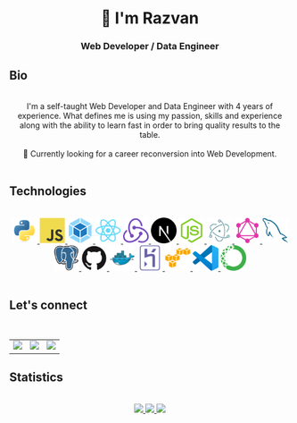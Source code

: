 <div align="center">
  <h1>
    👋 I'm Razvan
  </h1>
  <h3>
    Web Developer / Data Engineer
  </h3>
</div>

## Bio

<br>
<div align="center">
  I'm a self-taught Web Developer and Data Engineer with 4 years of experience. What defines me is using my passion,
  skills and experience along with the ability to learn fast in order to bring quality results to
  the table.
  <br>
  <br>
  👀 Currently looking for a career reconversion into Web Development.
</div>
<br>

<!-- - 👋 Hi, I’m @RazvanCretu
- 👀 I’m interested in Web Development, Data Engineering and remote jobs only.
- 🌱 I’m currently learning Strapi and React/Next.js
- 💞️ I’m looking to collaborate on awesome Open Source projects.
- 📫 You can find me at razvan.cretu97@gmail.com -->

## Technologies

<!-- **Programming Langauges:** -->

<br>
<div align="center">
  <a href="https://www.python.org/">
    <img height="46" src="https://github.com/devicons/devicon/blob/master/icons/python/python-original.svg" title="Python" />
  </a>
  <a href="https://developer.mozilla.org/en-US/docs/Web/JavaScript">
    <img height="46" src="https://github.com/devicons/devicon/blob/master/icons/javascript/javascript-original.svg" title="Javascript" />
  </a>
  <a href="https://webpack.js.org/">
    <img height="46" src="https://github.com/devicons/devicon/blob/master/icons/webpack/webpack-original.svg" title="Webpack" />
  </a>
  <a href="https://react.dev/">
    <img height="46" src="https://github.com/devicons/devicon/blob/master/icons/react/react-original.svg" title="React" />
  </a>
  <a href="https://redux.js.org/">
    <img height="46" src="https://github.com/devicons/devicon/blob/master/icons/redux/redux-original.svg" title="Redux" />
  </a>
  <a href="https://nextjs.org/">
    <img height="46" src="https://github.com/devicons/devicon/blob/master/icons/nextjs/nextjs-original.svg" title="NextJs" />
  </a>
  <a href="https://nodejs.org/en">
    <img height="46" src="https://github.com/devicons/devicon/blob/master/icons/nodejs/nodejs-original.svg" title="NodeJs" />
  </a>
  <a href="https://www.electronjs.org/">
    <img height="46" src="https://github.com/devicons/devicon/blob/master/icons/electron/electron-original.svg" title="Electron" />
  </a>
  <a href="https://graphql.org/">
    <img height="46" src="https://github.com/devicons/devicon/blob/master/icons/graphql/graphql-plain.svg" title="GraphQL" />
  </a>
  <a href="https://www.mysql.com/">
    <img height="46" src="https://github.com/devicons/devicon/blob/master/icons/mysql/mysql-original.svg" title="MySQL" />
  </a>
  <a href="https://www.postgresql.org/">
    <img height="46" src="https://github.com/devicons/devicon/blob/master/icons/postgresql/postgresql-original.svg" title="PostgreSQL" />
  </a>
  <a href="https://github.com/RazvanCretu">
    <img height="46" src="https://github.com/devicons/devicon/blob/master/icons/github/github-original.svg" title="GitHub" />
  </a>
  <a href="https://www.docker.com/">
    <img height="46" src="https://github.com/devicons/devicon/blob/master/icons/docker/docker-original.svg" title="Docker" />
  </a>
  <a href="https://heroku.com/)">
    <img height="46" src="https://github.com/devicons/devicon/blob/master/icons/heroku/heroku-original.svg" title="Heroku" />
  </a>
  <a href="https://aws.amazon.com/">
    <img height="46" src="https://github.com/devicons/devicon/blob/master/icons/amazonwebservices/amazonwebservices-original.svg" title="AWS" />
  </a>
  <a href="https://code.visualstudio.com/">
    <img height="46" src="https://github.com/devicons/devicon/blob/master/icons/vscode/vscode-original.svg" title="Visual Studio Code" />
  </a>
  <a href="https://www.anaconda.com/">
    <img height="46" src="https://github.com/devicons/devicon/blob/master/icons/anaconda/anaconda-original.svg" title="Anaconda" />
  </a>
</div>
<br>

## Let's connect

<br>
<div align="center">
  <table>
    <tbody>
      <tr>
        <td>
          <a href="mailto:razvan.cretu97@gmail.com">
            <img height="50" src="https://www.vectorlogo.zone/logos/gmail/gmail-ar21.svg" />
          </a>
        </td>
        <td>
          <a href="https://www.linkedin.com/in/creturazvan/">
            <img height="50" src="https://www.vectorlogo.zone/logos/linkedin/linkedin-ar21.svg" />
          </a>
        </td>
        <td>
          <a href="https://open.spotify.com/user/3jh0qw4ntru8if9moesji6mec">
            <img height="50" src="https://www.vectorlogo.zone/logos/spotify/spotify-ar21.svg" />
          </a>
        </td>
      </tr>
    </tbody>
  </table>
</div>

## Statistics

<br>
<div align="center">
  <a href="#statistics">
    <img src="https://github-readme-stats.vercel.app/api?username=RazvanCretu&show_icons=true&theme=dark&hide_border=true&rank_icon=github&hide_rank=true&count_private=true" />
  </a>
  <a href="#statistics">
    <img src="https://github-readme-stats.vercel.app/api/wakatime?username=RazvanCretu&theme=dark&hide_border=true&layout=compact&langs_count=8&custom_title=Most%20Used%20Languages%20(%207%20Days%20)&hide=other" />
  </a>
  <a href="#statistics">
    <img src="https://github-readme-streak-stats.herokuapp.com?user=RazvanCretu&theme=dark&hide_border=true&card_width=770" />
  </a>
</div>
<br>

<!-- [![Top Langs](https://github-readme-stats.vercel.app/api/top-langs/?username=RazvanCretu&langs_count=8)](https://github.com/anuraghazra/github-readme-stats) -->

<!---
RazvanCretu/RazvanCretu is a ✨ special ✨ repository because its `README.md` (this file) appears on your GitHub profile.
You can click the Preview link to take a look at your changes.
--->
